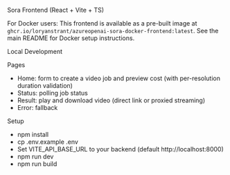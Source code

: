 Sora Frontend (React + Vite + TS)

For Docker users: This frontend is available as a pre-built image at `ghcr.io/loryanstrant/azureopenai-sora-docker-frontend:latest`. See the main README for Docker setup instructions.

Local Development

Pages
- Home: form to create a video job and preview cost (with per-resolution duration validation)
- Status: polling job status
- Result: play and download video (direct link or proxied streaming)
- Error: fallback

Setup
- npm install
- cp .env.example .env
- Set VITE_API_BASE_URL to your backend (default http://localhost:8000)
- npm run dev
- npm run build
